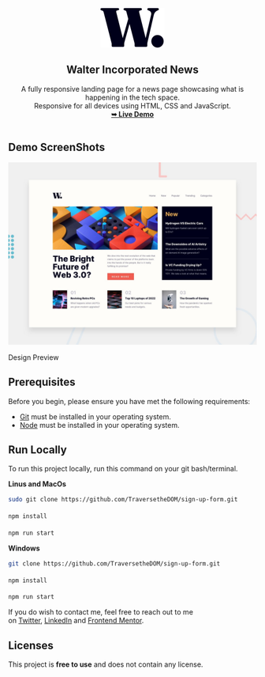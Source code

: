 
<div align="center">
  <img src="./assets/images/logo.svg" />
  <h2 align="center">Walter Incorporated News</h2>
	A fully responsive landing page for a news page showcasing what is happening in the tech space. <br />
  Responsive for all devices using HTML, CSS and JavaScript.
  <br />
  <a href="https://walter-incorporated-news.vercel.app/"
    ><strong>➥ Live Demo</strong></a
  >
</div>

<br />


## Demo ScreenShots

![Design Preview](./design/desktop-preview.jpg)

Design Preview

## Prerequisites

Before you begin, please ensure you have met the following requirements:

- [Git](https://git-scm.com/) must be installed in your operating system.
- [Node](https://nodejs.org/en) must be installed in your operating system.

## Run Locally

To run this project locally, run this command on your git bash/terminal.

**Linus and MacOs**

```bash
sudo git clone https://github.com/TraversetheDOM/sign-up-form.git

npm install

npm run start
```

**Windows**

```bash
git clone https://github.com/TraversetheDOM/sign-up-form.git

npm install

npm run start
```

If you do wish to contact me, feel free to reach out to me on [Twitter](https://twitter.com/@traverseDOM), [LinkedIn](https://www.linkedin.com/in/ikuomola-stephen/) and [Frontend Mentor](https://www.frontendmentor.io/profile/TraversetheDOM).

## Licenses

This project is **free to use** and does not contain any license.